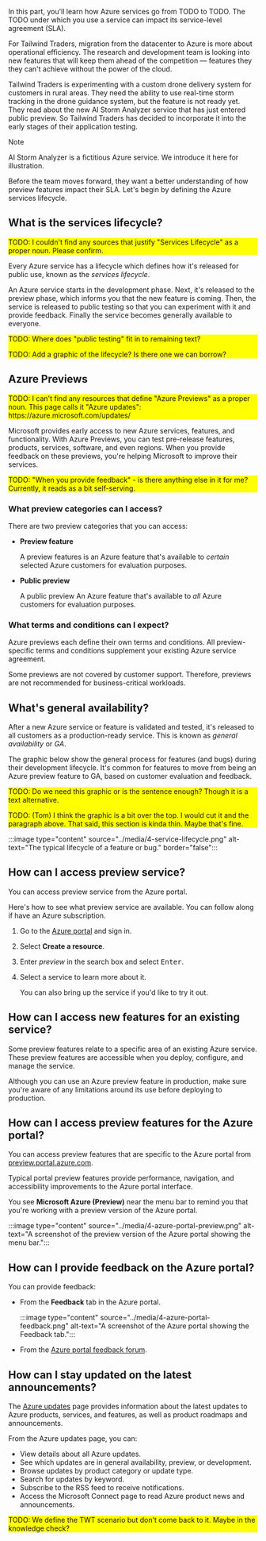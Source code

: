 In this part, you'll learn how Azure services go from TODO to TODO. The TODO under which you use a service can impact its service-level agreement (SLA).

For Tailwind Traders, migration from the datacenter to Azure is more about operational efficiency. The research and development team is looking into new features that will keep them ahead of the competition &mdash; features they they can't achieve without the power of the cloud.

Tailwind Traders is experimenting with a custom drone delivery system for customers in rural areas. They need the ability to use real-time storm tracking in the drone guidance system, but the feature is not ready yet. They read about the new AI Storm Analyzer service that has just entered public preview. So Tailwind Traders has decided to incorporate it into the early stages of their application testing.

> [!NOTE]
> AI Storm Analyzer is a fictitious Azure service. We introduce it here for illustration.

Before the team moves forward, they want a better understanding of how preview features impact their SLA. Let's begin by defining the Azure services lifecycle.

## What is the services lifecycle?

<div style="background:yellow;">
TODO: I couldn't find any sources that justify "Services Lifecycle" as a proper noun. Please confirm.
</div>

Every Azure service has a lifecycle which defines how it's released for public use, known as the *services lifecycle*.

An Azure service starts in the development phase. Next, it's released to the preview phase, which informs you that the new feature is coming. Then, the service is released to public testing so that you can experiment with it and provide feedback. Finally the service becomes generally available to everyone.

<div style="background:yellow;">
TODO: Where does "public testing" fit in to remaining text?

TODO: Add a graphic of the lifecycle? Is there one we can borrow?
</div>

## Azure Previews

<div style="background:yellow;">
TODO: I can't find any resources that define "Azure Previews" as a proper noun. This page calls it "Azure updates": https://azure.microsoft.com/updates/
</div>

Microsoft provides early access to new Azure services, features, and functionality. With Azure Previews, you can test pre-release features, products, services, software, and even regions. When you provide feedback on these previews, you're helping Microsoft to improve their services.

<div style="background:yellow;">
TODO: "When you provide feedback" - is there anything else in it for me? Currently, it reads as a bit self-serving.
</div>

### What preview categories can I access?

There are two preview categories that you can access:

* **Preview feature**

    A preview features is an Azure feature that's available to *certain* selected Azure customers for evaluation purposes.
* **Public preview**

    A public preview An Azure feature that's available to *all* Azure customers for evaluation purposes.

### What terms and conditions can I expect?

Azure previews each define their own terms and conditions. All preview-specific terms and conditions supplement your existing Azure service agreement.

Some previews are not covered by customer support. Therefore, previews are not recommended for business-critical workloads.

## What's general availability?

After a new Azure service or feature is validated and tested, it's released to all customers as a production-ready service. This is known as *general availability* or *GA*.

The graphic below show the general process for features (and bugs) during their development lifecycle. It's common for features to move from being an Azure preview feature to GA, based on customer evaluation and feedback.

<div style="background:yellow;">
TODO: Do we need this graphic or is the sentence enough? Though it is a text alternative.

TODO: (Tom) I think the graphic is a bit over the top. I would cut it and the paragraph above. That said, this section is kinda thin. Maybe that's fine.
</div>

:::image type="content" source="../media/4-service-lifecycle.png" alt-text="The typical lifecycle of a feature or bug." border="false":::

## How can I access preview service?

You can access preview service from the Azure portal.

Here's how to see what preview service are available. You can follow along if have an Azure subscription.

1. Go to the [Azure portal](https://portal.azure.com?azure-portal=true) and sign in.
1. Select **Create a resource**.
1. Enter *preview* in the search box and select <kbd>Enter</kbd>.
1. Select a service to learn more about it.

    You can also bring up the service if you'd like to try it out.

## How can I access new features for an existing service?

Some preview features relate to a specific area of an existing Azure service. These preview features are accessible when you deploy, configure, and manage the service.

Although you can use an Azure preview feature in production, make sure you're aware of any limitations around its use before deploying to production.

## How can I access preview features for the Azure portal?

You can access preview features that are specific to the Azure portal from [preview.portal.azure.com](https://preview.portal.azure.com?azure-portal=true).

Typical portal preview features provide performance, navigation, and accessibility improvements to the Azure portal interface.

You see **Microsoft Azure (Preview)** near the menu bar to remind you that you're working with a preview version of the Azure portal.

:::image type="content" source="../media/4-azure-portal-preview.png" alt-text="A screenshot of the preview version of the Azure portal showing the menu bar.":::

## How can I provide feedback on the Azure portal?

You can provide feedback:

* From the **Feedback** tab in the Azure portal.

    :::image type="content" source="../media/4-azure-portal-feedback.png" alt-text="A screenshot of the Azure portal showing the Feedback tab.":::

* From the [Azure portal feedback forum](https://feedback.azure.com/forums/223579-azure-portal?azure-portal=true).

## How can I stay updated on the latest announcements?

The [Azure updates](https://azure.microsoft.com/updates?azure-portal=true) page provides information about the latest updates to Azure products, services, and features, as well as product roadmaps and announcements.

From the Azure updates page, you can:

* View details about all Azure updates.
* See which updates are in general availability, preview, or development.
* Browse updates by product category or update type.
* Search for updates by keyword.
* Subscribe to the RSS feed to receive notifications.
* Access the Microsoft Connect page to read Azure product news and announcements.

<div style="background:yellow;">
TODO: We define the TWT scenario but don't come back to it. Maybe in the knowledge check?
</div>